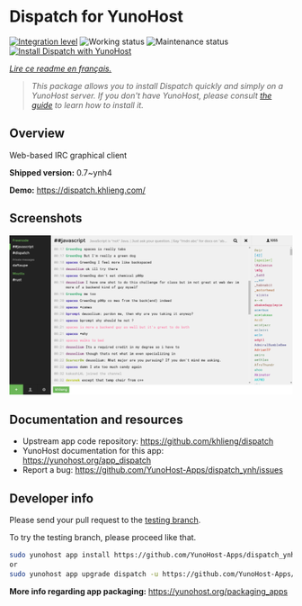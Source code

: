 <!--
N.B.: This README was automatically generated by https://github.com/YunoHost/apps/tree/master/tools/README-generator
It shall NOT be edited by hand.
-->

# Dispatch for YunoHost

[![Integration level](https://dash.yunohost.org/integration/dispatch.svg)](https://dash.yunohost.org/appci/app/dispatch) ![Working status](https://ci-apps.yunohost.org/ci/badges/dispatch.status.svg) ![Maintenance status](https://ci-apps.yunohost.org/ci/badges/dispatch.maintain.svg)  
[![Install Dispatch with YunoHost](https://install-app.yunohost.org/install-with-yunohost.svg)](https://install-app.yunohost.org/?app=dispatch)

*[Lire ce readme en français.](./README_fr.md)*

> *This package allows you to install Dispatch quickly and simply on a YunoHost server.
If you don't have YunoHost, please consult [the guide](https://yunohost.org/#/install) to learn how to install it.*

## Overview

Web-based IRC graphical client


**Shipped version:** 0.7~ynh4

**Demo:** https://dispatch.khlieng.com/

## Screenshots

![Screenshot of Dispatch](./doc/screenshots/screenshot.png)

## Documentation and resources

* Upstream app code repository: <https://github.com/khlieng/dispatch>
* YunoHost documentation for this app: <https://yunohost.org/app_dispatch>
* Report a bug: <https://github.com/YunoHost-Apps/dispatch_ynh/issues>

## Developer info

Please send your pull request to the [testing branch](https://github.com/YunoHost-Apps/dispatch_ynh/tree/testing).

To try the testing branch, please proceed like that.

``` bash
sudo yunohost app install https://github.com/YunoHost-Apps/dispatch_ynh/tree/testing --debug
or
sudo yunohost app upgrade dispatch -u https://github.com/YunoHost-Apps/dispatch_ynh/tree/testing --debug
```

**More info regarding app packaging:** <https://yunohost.org/packaging_apps>
